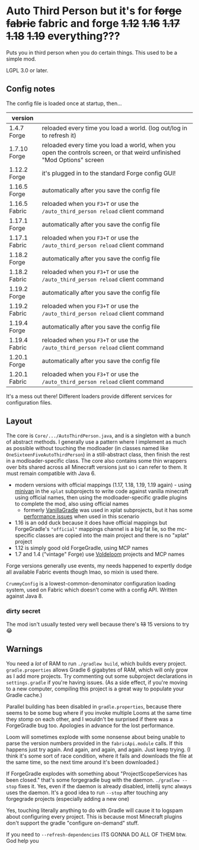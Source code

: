 # Auto Third Person but it's for ~~forge~~ ~~fabric~~ fabric and forge ~~1.12~~ ~~1.16~~ ~~1.17~~ ~~1.18~~ ~~1.19~~ everything???

Puts you in third person when you do certain things. This used to be a simple mod.

LGPL 3.0 or later.

## Config notes

The config file is loaded once at startup, then...

|version||
|---|---|
|1.4.7 Forge|reloaded every time you load a world. (log out/log in to refresh it)|
|1.7.10 Forge|reloaded every time you load a world, when you open the controls screen, or that weird unfinished "Mod Options" screen|
|1.12.2 Forge|it's plugged in to the standard Forge config GUI!|
|1.16.5 Forge|automatically after you save the config file|
|1.16.5 Fabric|reloaded when you `F3+T` or use the `/auto_third_person reload` client command|
|1.17.1 Forge|automatically after you save the config file|
|1.17.1 Fabric|reloaded when you `F3+T` or use the `/auto_third_person reload` client command|
|1.18.2 Forge|automatically after you save the config file|
|1.18.2 Fabric|reloaded when you `F3+T` or use the `/auto_third_person reload` client command|
|1.19.2 Forge|automatically after you save the config file|
|1.19.2 Fabric|reloaded when you `F3+T` or use the `/auto_third_person reload` client command|
|1.19.4 Forge|automatically after you save the config file|
|1.19.4 Fabric|reloaded when you `F3+T` or use the `/auto_third_person reload` client command|
|1.20.1 Forge|automatically after you save the config file|
|1.20.1 Fabric|reloaded when you `F3+T` or use the `/auto_third_person reload` client command|

It's a mess out there! Different loaders provide different services for configuration files.

## Layout

The core is `Core/.../AutoThirdPerson.java`, and is a singleton with a bunch of abstract methods. I generally use a pattern where I implement as much as possible without touching the modloader (in classes named like `OneSixteenFiveAutoThirdPerson`) in a still-abstract class, then finish the rest in a modloader-specific class. The core also contains some thin wrappers over bits shared across all Minecraft versions just so i can refer to them. It must remain compatible with Java 6.

* modern versions with official mappings (1.17, 1.18, 1.19, 1.19 again) - using [minivan](https://github.com/CrackedPolishedBlackstoneBricksMC/minivan) in the `xplat` subprojects to write code against vanilla minecraft using official names, then using the modloader-specific gradle plugins to complete the mod, also using official names
  * formerly [VanillaGradle](https://github.com/SpongePowered/VanillaGradle/) was used in xplat subprojects, but it has some [performance issues](https://github.com/SpongePowered/VanillaGradle/issues/102) when used in this scenario
* 1.16 is an odd duck because it does have official mappings but ForgeGradle's `"official"` mappings channel is a big fat lie, so the mc-specific classes are copied into the main project and there is no "xplat" project
* 1.12 is simply good old ForgeGradle, using MCP names
* 1.7 and 1.4 ("vintage" Forge) use [Voldeloom](https://github.com/CrackedPolishedBlackstoneBricksMC/voldeloom/) projects and MCP names

Forge versions generally use events, my needs happened to expertly dodge all available Fabric events though lmao, so mixin is used there.

`CrummyConfig` is a lowest-common-denominator configuration loading system, used on Fabric which doesn't come with a config API. Written against Java 8.

### dirty secret

The mod isn't usually tested very well because there's ~~13~~ 15 versions to try :joy:

## Warnings

You need a *lot* of RAM to run `./gradlew build`, which builds every project. `gradle.properties` allows Gradle 6 gigabytes of RAM, which will only grow as I add more projects. Try commenting out some subproject declarations in `settings.gradle` if you're having issues. (As a side effect, if you're moving to a new computer, compiling this project is a great way to populate your Gradle cache.)

Parallel building has been disabled in `gradle.properties`, because there seems to be some bug where if you invoke multiple Looms at the same time they stomp on each other, and I wouldn't be surprised if there was a ForgeGradle bug too. Apologies in advance for the lost performance.

Loom will sometimes explode with some nonsense about being unable to parse the version numbers provided in the `fabricApi.module` calls. If this happens just try again. And again, and again, and again. Just keep trying. (I think it's some sort of race condition, where it fails and downloads the file at the same time, so the next time around it's been downloaded.)

If ForgeGradle explodes with something about "ProjectScopeServices has been closed." that's some forgegradle bug with the daemon. `./gradlew --stop` fixes it. Yes, even if the daemon is already disabled, intellij sync always uses the daemon. It's a good idea to run `--stop` after touching any forgegrade projects (especially adding a new one)

Yes, touching literally anything to do with Gradle will cause it to logspam about configuring every project. This is because most Minecraft plugins don't support the gradle "configure on-demand" stuff.

If you need to `--refresh-dependencies` ITS GONNA DO ALL OF THEM btw. God help you